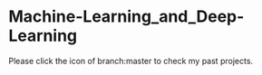 # Machine-Learning_and_Deep-Learning
Please click the icon of branch:master to check my past projects. 
